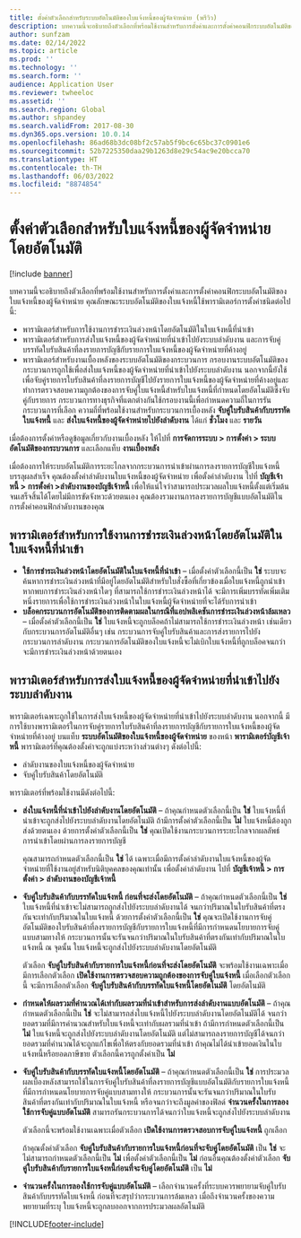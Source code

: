 ```yaml
---
title: ตั้งค่าตัวเลือกสำหรับระบบอัตโนมัติของใบแจ้งหนี้ของผู้จัดจำหน่าย (พรีวิว)
description: บทความนี้จะอธิบายถึงตัวเลือกที่พร้อมใช้งานสำหรับการตั้งค่าและการตั้งค่าคอนฟิกระบบอัตโนมัติของใบแจ้งหนี้ของผู้จัดจำหน่าย
author: sunfzam
ms.date: 02/14/2022
ms.topic: article
ms.prod: ''
ms.technology: ''
ms.search.form: ''
audience: Application User
ms.reviewer: twheeloc
ms.assetid: ''
ms.search.region: Global
ms.author: shpandey
ms.search.validFrom: 2017-08-30
ms.dyn365.ops.version: 10.0.14
ms.openlocfilehash: 86ad68b3dc08bf2c57ab5f9bc6c65bc37c0901e6
ms.sourcegitcommit: 52b7225350daa29b1263d8e29c54ac9e20bcca70
ms.translationtype: HT
ms.contentlocale: th-TH
ms.lasthandoff: 06/03/2022
ms.locfileid: "8874854"
---
```

# <a name="setup-options-for-vendor-invoice-automation"></a>ตั้งค่าตัวเลือกสำหรับใบแจ้งหนี้ของผู้จัดจำหน่ายโดยอัตโนมัติ

[!include [banner](../includes/banner.md)]

บทความนี้จะอธิบายถึงตัวเลือกที่พร้อมใช้งานสำหรับการตั้งค่าและการตั้งค่าคอนฟิกระบบอัตโนมัติของใบแจ้งหนี้ของผู้จัดจำหน่าย คุณลักษณะระบบอัตโนมัติของใบแจ้งหนี้ใช้พารามิเตอร์การตั้งค่าชนิดต่อไปนี้:

- พารามิเตอร์สำหรับการใช้งานการชำระเงินล่วงหน้าโดยอัตโนมัติในใบแจ้งหนี้ที่นําเข้า
- พารามิเตอร์สำหรับการส่งใบแจ้งหนี้ของผู้จัดจำหน่ายที่นำเข้าไปยังระบบลำดับงาน และการจับคู่บรรทัดใบรับสินค้าที่ลงรายการบัญชีกับรายการใบแจ้งหนี้ของผู้จัดจำหน่ายที่ค้างอยู่
- พารามิเตอร์สำหรับงานเบื้องหลังของระบบอัตโนมัติของกระบวนการ กรอบงานระบบอัตโนมัติของกระบวนการถูกใช้เพื่อส่งใบแจ้งหนี้ของผู้จัดจำหน่ายที่นำเข้าไปยังระบบลำดับงาน นอกจากนี้ยังใช้เพื่อจับคู่รายการใบรับสินค้าที่ลงรายการบัญชีไปยังรายการใบแจ้งหนี้ของผู้จัดจำหน่ายที่ค้างอยู่และทำการตรวจสอบความถูกต้องของการจับคู่ใบแจ้งหนี้สำหรับใบแจ้งหนี้ที่กำหนดโดยอัตโนมัติซึ่งจับคู่กับรายการ กระบวนการทางธุรกิจที่แตกต่างกันใช้กรอบงานนี้เพื่อกำหนดความถี่ในการรันกระบวนการที่เลือก ความถี่ที่พร้อมใช้งานสำหรับกระบวนการเบื้องหลัง **จับคู่ใบรับสินค้ากับบรรทัดใบแจ้งหนี้** และ **ส่งใบแจ้งหนี้ของผู้จัดจำหน่ายไปยังลำดับงาน** ได้แก่ **ชั่วโมง** และ **รายวัน**

เมื่อต้องการตั้งค่าหรือดูข้อมูลเกี่ยวกับงานเบื้องหลัง ให้ไปที่ **การจัดการระบบ \> การตั้งค่า \> ระบบอัตโนมัติของกระบวนการ** และเลือกแท็บ **งานเบื้องหลัง**

เมื่อต้องการให้ระบบอัตโนมัติการระยะไกลจากกระบวนการนำเข้าผ่านการลงรายการบัญชีใบแจ้งหนี้บรรลุผลสำเร็จ คุณต้องตั้งค่าลำดับงานใบแจ้งหนี้ของผู้จัดจำหน่าย เพื่อตั้งค่าลำดับงาน ไปที่ **บัญชีเจ้าหนี้ > การตั้งค่า >ลำดับงานของบัญชีเจ้าหนี้** เพื่อให้แน่ใจว่าสามารถประมวลผลใบแจ้งหนี้ตั้งแต่เริ่มต้นจนเสร็จสิ้นได้โดยไม่มีการขัดจังหวะด้วยตนเอง คุณต้องรวมงานการลงรายการบัญชีแบบอัตโนมัติในการตั้งค่าคอนฟิกลำดับงานของคุณ

## <a name="parameters-for-automatically-applying-prepayments-in-imported-invoices"></a>พารามิเตอร์สำหรับการใช้งานการชำระเงินล่วงหน้าโดยอัตโนมัติในใบแจ้งหนี้ที่นําเข้า

- **ใช้การชำระเงินล่วงหน้าโดยอัตโนมัติในใบแจ้งหนี้ที่นําเข้า** – เมื่อตั้งค่าตัวเลือกนี้เป็น **ใช่** ระบบจะค้นหาการชำระเงินล่วงหน้าที่มีอยู่โดยอัตโนมัติสำหรับใบสั่งซื้อที่เกี่ยวข้องเมื่อใบแจ้งหนี้ถูกนำเข้า หากพบการชำระเงินล่วงหน้าใดๆ ที่สามารถใช้การชำระเงินล่วงหน้าได้ จะมีการเพิ่มบรรทัดเพิ่มเติมหนึ่งรายการเพื่อใช้การชำระเงินล่วงหน้าในใบแจ้งหนี้ผู้จัดจำหน่ายที่จะได้รับการนําเข้า
- **บล็อคกระบวนการอัตโนมัติของการติดตามผลในกรณีที่แอปพลิเคชันการชำระเงินล่วงหน้าล้มเหลว** – เมื่อตั้งค่าตัวเลือกนี้เป็น **ใช่** ใบแจ้งหนี้จะถูกบล็อคถ้าไม่สามารถใช้การชำระเงินล่วงหน้า เช่นเดียวกับกระบวนการอัตโนมัติอื่นๆ เช่น กระบวนการจับคู่ใบรับสินค้าและการส่งรายการไปยังกระบวนการลำดับงาน กระบวนการอัตโนมัติของใบแจ้งหนี้จะไม่เบิกใบแจ้งหนี้ที่ถูกบล็อคจนกว่าจะมีการชำระเงินล่วงหน้าด้วยตนเอง 

## <a name="parameters-for-submitting-imported-vendor-invoices-to-the-workflow-system"></a>พารามิเตอร์สำหรับการส่งใบแจ้งหนี้ของผู้จัดจำหน่ายที่นำเข้าไปยังระบบลำดับงาน

พารามิเตอร์เฉพาะถูกใช้ในการส่งใบแจ้งหนี้ของผู้จัดจำหน่ายที่นำเข้าไปยังระบบลำดับงาน นอกจากนี้ มีการใช้บางพารามิเตอร์ในการจับคู่รายการใบรับสินค้าที่ลงรายการบัญชีกับรายการใบแจ้งหนี้ของผู้จัดจำหน่ายที่ค้างอยู่ บนแท็บ **ระบบอัตโนมัติของใบแจ้งหนี้ของผู้จัดจำหน่าย** ของหน้า **พารามิเตอร์บัญชีเจ้าหนี้** พารามิเตอร์ที่คุณต้องตั้งค่าจะถูกแบ่งระหว่างส่วนต่างๆ ดังต่อไปนี้:

- ลำดับงานของใบแจ้งหนี้ของผู้จัดจำหน่าย
- จับคู่ใบรับสินค้าโดยอัตโนมัติ

พารามิเตอร์ที่พร้อมใช้งานมีดังต่อไปนี้:

- **ส่งใบแจ้งหนี้ที่นำเข้าไปยังลำดับงานโดยอัตโนมัติ** – ถ้าคุณกำหนดตัวเลือกนี้เป็น **ใช่** ใบแจ้งหนี้ที่นำเข้าจะถูกส่งไปยังระบบลำดับงานโดยอัตโนมัติ ถ้ามีการตั้งค่าตัวเลือกนี้เป็น **ไม่** ใบแจ้งหนี้ต้องถูกส่งด้วยตนเอง ด้วยการตั้งค่าตัวเลือกนี้เป็น **ใช่** คุณเปิดใช้งานกระบวนการระยะไกลจากผลลัพธ์การนำเข้าโดยผ่านการลงรายการบัญชี

    คุณสามารถกำหนดตัวเลือกนี้เป็น **ใช่** ได้ เฉพาะเมื่อมีการตั้งค่าลำดับงานใบแจ้งหนี้ของผู้จัดจำหน่ายที่ใช้งานอยู่สำหรับนิติบุคคลของคุณเท่านั้น เพื่อตั้งค่าลำดับงาน ไปที่ **บัญชีเจ้าหนี้ \> การตั้งค่า \> ลำดับงานของบัญชีเจ้าหนี้**

- **จับคู่ใบรับสินค้ากับบรรทัดใบแจ้งหนี้ ก่อนที่จะส่งโดยอัตโนมัติ** – ถ้าคุณกำหนดตัวเลือกนี้เป็น **ใช่** ใบแจ้งหนี้ที่นำเข้าจะไม่สามารถถูกส่งไปยังระบบลำดับงานได้ จนกว่าปริมาณในใบรับสินค้าที่ตรงกันจะเท่ากับปริมาณในใบแจ้งหนี้ ด้วยการตั้งค่าตัวเลือกนี้เป็น **ใช่** คุณจะเปิดใช้งานการจับคู่อัตโนมัติของใบรับสินค้าที่ลงรายการบัญชีกับรายการใบแจ้งหนี้ที่มีการกำหนดนโยบายการจับคู่แบบสามทางให้ กระบวนการนั้นจะรันจนกว่าปริมาณในใบรับสินค้าที่ตรงกันเท่ากับปริมาณในใบแจ้งหนี้ ณ จุดนั้น ใบแจ้งหนี้จะถูกส่งไปยังระบบลำดับงานโดยอัตโนมัติ

    ตัวเลือก **จับคู่ใบรับสินค้ากับรายการใบแจ้งหนี้ก่อนที่จะส่งโดยอัตโนมัติ** จะพร้อมใช้งานเฉพาะเมื่อมีการเลือกตัวเลือก **เปิดใช้งานการตรวจสอบความถูกต้องของการจับคู่ใบแจ้งหนี้** เมื่อเลือกตัวเลือกนี้ จะมีการเลือกตัวเลือก **จับคู่ใบรับสินค้ากับบรรทัดใบแจ้งหนี้โดยอัตโนมัติ** โดยอัตโนมัติ

- **กำหนดให้ผลรวมที่คำนวณได้เท่ากับผลรวมที่นำเข้าสำหรับการส่งลำดับงานแบบอัตโนมัติ** – ถ้าคุณกำหนดตัวเลือกนี้เป็น **ใช่** จะไม่สามารถส่งใบแจ้งหนี้ไปยังระบบลำดับงานโดยอัตโนมัติได้ จนกว่ายอดรวมที่มีการคำนวณสำหรับใบแจ้งหนี้จะเท่ากับผลรวมที่นำเข้า ถ้ามีการกำหนดตัวเลือกนี้เป็น **ไม่** ใบแจ้งหนี้จะถูกส่งไปยังระบบลำดับงานโดยอัตโนมัติ แต่ไม่สามารถลงรายการบัญชีได้จนกว่ายอดรวมที่คำนวณได้จะถูกแก้ไขเพื่อให้ตรงกับยอดรวมที่นำเข้า ถ้าคุณไม่ได้นำเข้ายอดเงินในใบแจ้งหนี้หรือยอดภาษีขาย ตัวเลือกนี้ควรถูกตั้งค่าเป็น **ไม่**
- **จับคู่ใบรับสินค้ากับบรรทัดใบแจ้งหนี้โดยอัตโนมัติ** – ถ้าคุณกำหนดตัวเลือกนี้เป็น **ใช่** การประมวลผลเบื้องหลังสามารถใช้ในการจับคู่ใบรับสินค้าที่ลงรายการบัญชีแบบอัตโนมัติกับรายการใบแจ้งหนี้ที่มีการกำหนดนโยบายการจับคู่แบบสามทางให้ กระบวนการนั้นจะรันจนกว่าปริมาณในใบรับสินค้าที่ตรงกันเท่ากับปริมาณในใบแจ้งหนี้ หรือจนกว่าจะถึงมูลค่าของฟิลด์ **จำนวนครั้งในการลองใช้การจับคู่แบบอัตโนมัติ** สามารถรันกระบวนการได้จนกว่าใบแจ้งหนี้จะถูกส่งไปยังระบบลำดับงาน

    ตัวเลือกนี้จะพร้อมใช้งานเฉพาะเมื่อตัวเลือก **เปิดใช้งานการตรวจสอบการจับคู่ใบแจ้งหนี้** ถูกเลือก

    ถ้าคุณตั้งค่าตัวเลือก **จับคู่ใบรับสินค้ากับรายการใบแจ้งหนี้ก่อนที่จะจับคู่โดยอัตโนมัติ** เป็น **ใช่** จะไม่สามารถกำหนดตัวเลือกนี้เป็น **ไม่** เพื่อตั้งค่าตัวเลือกนี้เป็น **ไม่** ก่อนอื่นคุณต้องตั้งค่าตัวเลือก **จับคู่ใบรับสินค้ากับรายการใบแจ้งหนี้ก่อนที่จะจับคู่โดยอัตโนมัติ** เป็น **ไม่**

- **จำนวนครั้งในการลองใช้การจับคู่แบบอัตโนมัติ** – เลือกจำนวนครั้งที่ระบบควรพยายามจับคู่ใบรับสินค้ากับบรรทัดใบแจ้งหนี้ ก่อนที่จะสรุปว่ากระบวนการล้มเหลว เมื่อถึงจำนวนครั้งของความพยายามที่ระบุ ใบแจ้งหนี้จะถูกลบออกจากการประมวลผลอัตโนมัติ



[!INCLUDE[footer-include](../../includes/footer-banner.md)]
